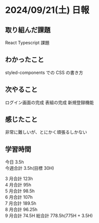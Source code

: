 # 2024/09/21(土) 日報

## 取り組んだ課題

React Typescript 課題

## わかったこと

styled-components での CSS の書き方

## 次やること
ログイン画面の完成
表組の完成
新規登録機能

## 感じたこと
非常に難しいが、とにかく頑張るしかない

## 学習時間

今日 3.5h
<br />
今週合計 3.5h(目標 30H)
<br />

3 月合計 123h
<br />
4 月合計 95h
<br />
5 月合計 98.5h
<br />
6 月合計 107h
<br />
7 月合計 189.5h
<br />
8 月合計 96.25h
<br />
9 月合計 74.5H
総合計 778.5h(775H + 3.5H)
